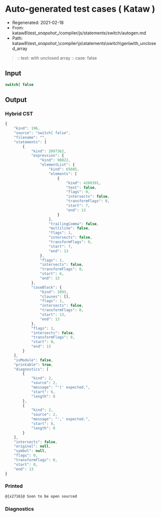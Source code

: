 # Auto-generated test cases ( Kataw )
- Regenerated: 2021-02-18
- From: kataw8\test\__snapshot__/compiler/js/statements/switch/autogen.md
- Path: kataw8\test\__snapshot__\compiler\js\statements\switch\gen\with_unclosed_array
> :: test: with unclosed array
> :: case: false
## Input

`````js
switch[ false
`````

## Output

### Hybrid CST


```javascript
{
    "kind": 196,
    "source": "switch[ false",
    "filename": "",
    "statements": [
        {
            "kind": 2097362,
            "expression": {
                "kind": 98822,
                "elementList": {
                    "kind": 65605,
                    "elements": [
                        {
                            "kind": 4260391,
                            "text": false,
                            "flags": 0,
                            "intersects": false,
                            "transformFlags": 0,
                            "start": 7,
                            "end": 13
                        }
                    ],
                    "trailingComma": false,
                    "multiline": false,
                    "flags": 1,
                    "intersects": false,
                    "transformFlags": 0,
                    "start": 7,
                    "end": 13
                },
                "flags": 1,
                "intersects": false,
                "transformFlags": 0,
                "start": 6,
                "end": 13
            },
            "caseBlock": {
                "kind": 2093,
                "clauses": [],
                "flags": 1,
                "intersects": false,
                "transformFlags": 0,
                "start": 13,
                "end": 13
            },
            "flags": 1,
            "intersects": false,
            "transformFlags": 0,
            "start": 0,
            "end": 13
        }
    ],
    "isModule": false,
    "printable": true,
    "diagnostics": [
        {
            "kind": 2,
            "source": 2,
            "message": "'(' expected.",
            "start": 6,
            "length": 0
        },
        {
            "kind": 2,
            "source": 2,
            "message": "',' expected.",
            "start": 8,
            "length": 0
        }
    ],
    "intersects": false,
    "original": null,
    "symbol": null,
    "flags": 0,
    "transformFlags": 0,
    "start": 0,
    "end": 13
}
```

  
### Printed


```javascript
@{x2716}@ Soon to be open sourced
```

  
### Diagnostics


```javascript

```

